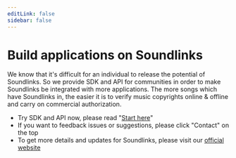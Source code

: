 ```yaml
---
editLink: false
sidebar: false
---
```


# Build applications on Soundlinks

We know that it's difficult for an individual to release the potential of Soundlinks. So we provide SDK and API for communities in order to make Soundlinks be integrated with more applications. The more songs which have Soundlinks in, the easier it is to verify music copyrights online & offline and carry on commercial authorization.

- Try SDK and API now, please read "[Start here](/en/introduction/)"
- If you want to feedback issues or suggestions, please click "Contact" on the top
- To get more details and updates for Soundlinks, please visit our [official website](https://soundlinks.net)
